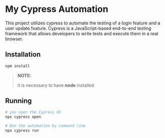 # My Cypress Automation

This project utilizes cypress to automate the testing of a login feature and a user update feature. Cypress is a JavaScript-based end-to-end testing framework that allows developers to write tests and execute them in a real browser.

## Installation
```bash
npm install
```

> **NOTE:**
>
>it is necessary to have **node** installed

## Running
```bash
# you open the Cypress UI
npx cypress open

# Run the automation by command line
npx cypress run
```
